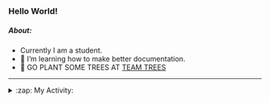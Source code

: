 ### Hello World!

##### About:
- Currently I am a student.
- 🌱 I’m learning how to make better documentation.
- 🌱 GO PLANT SOME TREES AT [TEAM TREES](https://teamtrees.org/)

---
<details>
  <summary>:zap: My Activity:</summary>
  
<!--START_SECTION:waka-->
![Code Time](http://img.shields.io/badge/Code%20Time-1%2C172%20hrs%2037%20mins-blue)

**I'm a Night 🦉** 

```text
🌞 Morning                1871 commits        ███░░░░░░░░░░░░░░░░░░░░░░   10.02 % 
🌆 Daytime                6378 commits        █████████░░░░░░░░░░░░░░░░   34.17 % 
🌃 Evening                5346 commits        ███████░░░░░░░░░░░░░░░░░░   28.64 % 
🌙 Night                  5070 commits        ███████░░░░░░░░░░░░░░░░░░   27.16 % 
```
📅 **I'm Most Productive on Wednesday** 

```text
Monday                   2623 commits        ████░░░░░░░░░░░░░░░░░░░░░   14.05 % 
Tuesday                  2540 commits        ███░░░░░░░░░░░░░░░░░░░░░░   13.61 % 
Wednesday                4373 commits        ██████░░░░░░░░░░░░░░░░░░░   23.43 % 
Thursday                 2397 commits        ███░░░░░░░░░░░░░░░░░░░░░░   12.84 % 
Friday                   1968 commits        ███░░░░░░░░░░░░░░░░░░░░░░   10.54 % 
Saturday                 1634 commits        ██░░░░░░░░░░░░░░░░░░░░░░░   08.75 % 
Sunday                   3130 commits        ████░░░░░░░░░░░░░░░░░░░░░   16.77 % 
```


📊 **This Week I Spent My Time On** 

```text
🔥 Editors: 
IntelliJ                 1 hr 4 mins         █████████████░░░░░░░░░░░░   53.07 % 
VS Code                  56 mins             ████████████░░░░░░░░░░░░░   46.93 % 

🐱‍💻 Projects: 
iris-flower-ml           51 mins             ███████████░░░░░░░░░░░░░░   42.50 % 
intro                    50 mins             ███████████░░░░░░░░░░░░░░   42.10 % 
FilterHelperTest.kt      6 mins              █░░░░░░░░░░░░░░░░░░░░░░░░   05.78 % 
LightEditProject         5 mins              █░░░░░░░░░░░░░░░░░░░░░░░░   04.82 % 
Unknown Project          3 mins              █░░░░░░░░░░░░░░░░░░░░░░░░   03.10 % 
```


 Last Updated on 02/09/2023 08:10:29 UTC
<!--END_SECTION:waka-->
</details>
